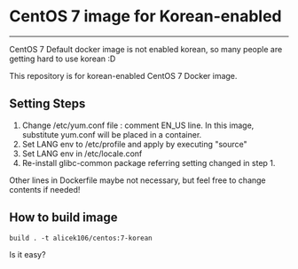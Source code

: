 # CentOS 7 image for Korean-enabled
---
CentOS 7 Default docker image is not enabled korean, so many people are getting hard to use korean :D 
 
This repository is for korean-enabled CentOS 7 Docker image. 
 
Setting Steps
----

1. Change /etc/yum.conf file : comment EN_US line. In this image, substitute yum.conf will be placed in a container.
2. Set LANG env to /etc/profile and apply by executing "source"
3. Set LANG env in /etc/locale.conf
4. Re-install glibc-common package referring setting changed in step 1. 

Other lines in Dockerfile maybe not necessary, but feel free to change contents if needed!

How to build image
---
<pre><code>build . -t alicek106/centos:7-korean</code></pre>

Is it easy?

